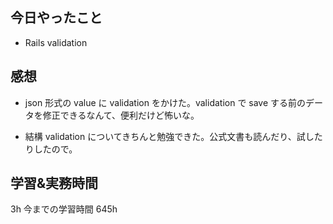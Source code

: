 ## 今日やったこと

- Rails validation

## 感想

- json 形式の value に validation をかけた。validation で save する前のデータを修正できるなんて、便利だけど怖いな。

- 結構 validation についてきちんと勉強できた。公式文書も読んだり、試したりしたので。

## 学習&実務時間

3h
今までの学習時間 645h
